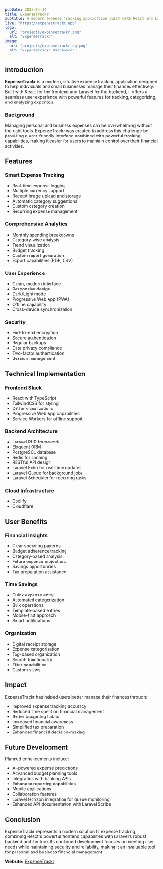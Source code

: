 ```yaml
---
pubDate: 2025-04-14
title: ExpenseTrackr
subtitle: A modern expense tracking application built with React and Laravel
live: "https://expensetrackr.app"
logo:
  url: "projects/expensetrackr.png"
  alt: "ExpenseTrackr"
image:
  url: "projects/expensetrackr-og.png"
  alt: "ExpenseTrackr Dashboard"
---
```


## Introduction

**ExpenseTrackr** is a modern, intuitive expense tracking application designed to help individuals and small businesses manage their finances effectively. Built with React for the frontend and Laravel for the backend, it offers a seamless user experience with powerful features for tracking, categorizing, and analyzing expenses.

### Background

Managing personal and business expenses can be overwhelming without the right tools. ExpenseTrackr was created to address this challenge by providing a user-friendly interface combined with powerful tracking capabilities, making it easier for users to maintain control over their financial activities.

## Features

### Smart Expense Tracking

- Real-time expense logging
- Multiple currency support
- Receipt image upload and storage
- Automatic category suggestions
- Custom category creation
- Recurring expense management

### Comprehensive Analytics

- Monthly spending breakdowns
- Category-wise analysis
- Trend visualization
- Budget tracking
- Custom report generation
- Export capabilities (PDF, CSV)

### User Experience

- Clean, modern interface
- Responsive design
- Dark/Light mode
- Progressive Web App (PWA)
- Offline capability
- Cross-device synchronization

### Security

- End-to-end encryption
- Secure authentication
- Regular backups
- Data privacy compliance
- Two-factor authentication
- Session management

## Technical Implementation

### Frontend Stack

- React with TypeScript
- TailwindCSS for styling
- D3 for visualizations
- Progressive Web App capabilities
- Service Workers for offline support

### Backend Architecture

- Laravel PHP framework
- Eloquent ORM
- PostgreSQL database
- Redis for caching
- RESTful API design
- Laravel Echo for real-time updates
- Laravel Queue for background jobs
- Laravel Scheduler for recurring tasks

### Cloud Infrastructure

- Coolify
- Cloudflare

## User Benefits

### Financial Insights

- Clear spending patterns
- Budget adherence tracking
- Category-based analysis
- Future expense projections
- Savings opportunities
- Tax preparation assistance

### Time Savings

- Quick expense entry
- Automated categorization
- Bulk operations
- Template-based entries
- Mobile-first approach
- Smart notifications

### Organization

- Digital receipt storage
- Expense categorization
- Tag-based organization
- Search functionality
- Filter capabilities
- Custom views

## Impact

ExpenseTrackr has helped users better manage their finances through:

- Improved expense tracking accuracy
- Reduced time spent on financial management
- Better budgeting habits
- Increased financial awareness
- Simplified tax preparation
- Enhanced financial decision-making

## Future Development

Planned enhancements include:

- AI-powered expense predictions
- Advanced budget planning tools
- Integration with banking APIs
- Enhanced reporting capabilities
- Mobile applications
- Collaboration features
- Laravel Horizon integration for queue monitoring
- Enhanced API documentation with Laravel Scribe

## Conclusion

ExpenseTrackr represents a modern solution to expense tracking, combining React's powerful frontend capabilities with Laravel's robust backend architecture. Its continued development focuses on meeting user needs while maintaining security and reliability, making it an invaluable tool for personal and business financial management.

**Website:** [ExpenseTrackr](https://expensetrackr.app)

